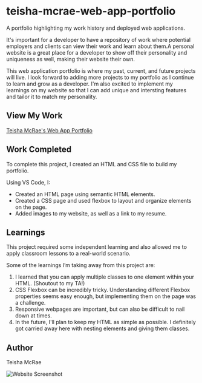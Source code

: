 # teisha-mcrae-web-app-portfolio
A portfolio highlighting my work history and deployed web applications.

It's important for a developer to have a repository of work where potential employers and clients can view their work and learn about them.A personal website is a great place for a developer to show off their personality and uniqueness as well, making their website their own.

This web application portfolio is where my past, current, and future projects will live. I look forward to adding more projects to my portfolio as I continue to learn and grow as a developer. I'm also excited to implement my learnings on my website so that I can add unique and intersting features and tailor it to match my personality.

## View My Work
[Teisha McRae's Web App Portfolio](https://mcraeteisha.github.io/Horiseon-SEO-Accessibility-Website/)
 
## Work Completed

To complete this project, I created an HTML and CSS file to build my portfolio.

Using VS Code, I:

* Created an HTML page using semantic HTML elements.
* Created a CSS page and used flexbox to layout and organize elements on the page.
* Added images to my website, as well as a link to my resume.
 
## Learnings
 
This project required some independent learning and also allowed me to apply classroom lessons to a real-world scenario.

Some of the learnings I’m taking away from this project are:
1. I learned that you can apply multiple classes to one element within your HTML. (Shoutout to my TA!)
2. CSS Flexbox can be incredibly tricky. Understanding different Flexbox properties seems easy enough, but implementing them on the page was a challenge.
3. Responsive webpages are important, but can also be difficult to nail down at times.
4. In the future, I'll plan to keep my HTML as simple as possible. I definitely got carried away here with nesting elements and giving them classes. 
 
## Author
Teisha McRae

![Website Screenshot](https://user-images.githubusercontent.com/73713665/107868731-ac2ef980-6e54-11eb-96e5-13a030397468.png)
